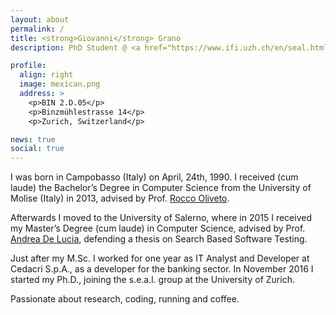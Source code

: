 ```yaml
---
layout: about
permalink: /
title: <strong>Giovanni</strong> Grano
description: PhD Student @ <a href="https://www.ifi.uzh.ch/en/seal.html">s.e.a.l.</a>. University of Zurich. Department of Informatics

profile:
  align: right
  image: mexican.png
  address: >
    <p>BIN 2.D.05</p>
    <p>Binzmühlestrasse 14</p>
    <p>Zurich, Switzerland</p>

news: true
social: true
---
```


I was born in Campobasso (Italy) on April, 24th, 1990. I received (cum laude) the Bachelor’s Degree in Computer Science from the University of Molise (Italy) in 2013, advised by Prof. [Rocco Oliveto](https://dibt.unimol.it/staff/oliveto/).

Afterwards I moved to the University of Salerno, where in 2015 I received my Master’s Degree (cum laude) in Computer Science, advised by Prof. [Andrea De Lucia](http://docenti.unisa.it/003241/home), defending a thesis on Search Based Software Testing.

Just after my M.Sc. I worked for one year as IT Analyst and Developer at Cedacri S.p.A., as a developer for the banking sector. In November 2016 I started my Ph.D., joining the s.e.a.l. group at the University of Zurich.

Passionate about research, coding, running and coffee. 

